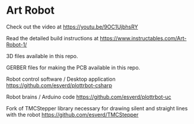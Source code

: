 # Art Robot

Check out the video at https://youtu.be/9OC1UjbhsRY

Read the detailed build instructions at https://www.instructables.com/Art-Robot-1/


3D files available in this repo.

GERBER files for making the PCB available in this repo.


Robot control software / Desktop application https://github.com/esverd/plottrbot-csharp 

Robot brains / Arduino code https://github.com/esverd/plottrbot-uc 

Fork of TMCStepper library necessary for drawing silent and straight lines with the robot https://github.com/esverd/TMCStepper 

